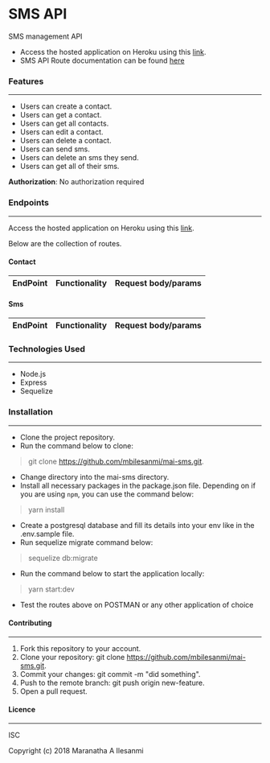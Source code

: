 # SMS API
SMS management API

* Access the hosted application on Heroku using this [link](). 
* SMS API Route documentation can be found [here]()

### Features
---

* Users can create a contact.
* Users can get a contact.
* Users can get all contacts.
* Users can edit a contact.
* Users can delete a contact.
* Users can send sms.
* Users can delete an sms they send.
* Users can get all of their sms.

**Authorization**:
No authorization required

### Endpoints
---

Access the hosted application on Heroku using this [link](). 

Below are the collection of routes.


#### Contact

EndPoint          |   Functionality    |    Request body/params
------------------|--------------------|--------------------------------------------------------------

#### Sms

EndPoint          |   Functionality    |    Request body/params
------------------|--------------------|--------------------------------------------------------------


### Technologies Used
---

- Node.js
- Express
- Sequelize


### Installation
---

- Clone the project repository.
- Run the command below to clone:
> git clone https://github.com/mbilesanmi/mai-sms.git.
- Change directory into the mai-sms directory.
- Install all necessary packages in the package.json file. Depending on if you are using `npm`, you can use the command below:
> yarn install
- Create a postgresql database and fill its details into your env like in the .env.sample file.
- Run sequelize migrate command below:
> sequelize db:migrate
- Run the command below to start the application locally:
> yarn start:dev
- Test the routes above on POSTMAN or any other application of choice


#### Contributing
---

1. Fork this repository to your account.
2. Clone your repository: git clone https://github.com/mbilesanmi/mai-sms.git.
4. Commit your changes: git commit -m "did something".
5. Push to the remote branch: git push origin new-feature.
6. Open a pull request.

#### Licence
---

ISC

Copyright (c) 2018 Maranatha A Ilesanmi